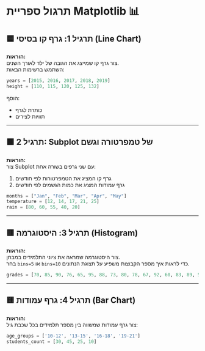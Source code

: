 
# תרגול ספריית Matplotlib 📊

## 🟦 תרגיל 1: גרף קו בסיסי (Line Chart)
**הוראות:**  
צור גרף קו שמייצג את הגובה של ילד לאורך השנים.  
השתמש ברשימות הבאות:

```python
years = [2015, 2016, 2017, 2018, 2019]
height = [110, 115, 120, 125, 132]
```

הוסף:
- כותרת לגרף
- תוויות לצירים

---

## 🟩 תרגיל 2: Subplot של טמפרטורה וגשם
**הוראות:**  
צור Subplot עם שני גרפים בשורה אחת:
1. גרף קו המציג את הטמפרטורות לפי חודשים
2. גרף עמודות המציג את כמות הגשמים לפי חודשים

```python
months = ["Jan", "Feb", "Mar", "Apr", "May"]
temperature = [12, 14, 17, 21, 25]
rain = [80, 60, 55, 40, 20]
```

---

## 🟥 תרגיל 3: היסטוגרמה (Histogram)
**הוראות:**  
צור היסטוגרמה שמראה את ציוני התלמידים במבחן.  
בחר `bins=5` או `bins=10` כדי לראות איך מספר הקבוצות משפיע על תצוגת הנתונים.

```python
grades = [70, 85, 90, 76, 65, 95, 88, 73, 80, 78, 67, 92, 60, 83, 89, 55, 91, 74, 69, 87, 81, 79, 62, 77, 93]
```

---

## 🟨 תרגיל 4: גרף עמודות (Bar Chart)
**הוראות:**  
צור גרף עמודות שמשווה בין מספר תלמידים בכל שכבת גיל:

```python
age_groups = ['10-12', '13-15', '16-18', '19-21']
students_count = [30, 45, 25, 10]
```
